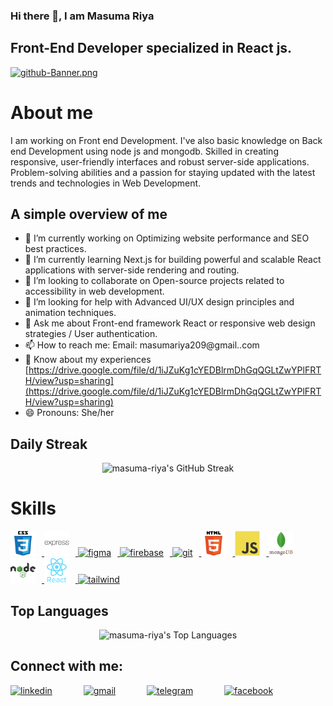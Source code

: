 ### Hi there 👋, I am Masuma Riya

## Front-End Developer specialized in React js.

[![github-Banner.png](https://i.postimg.cc/9FTzq4y1/github-Banner.png)](https://postimg.cc/PPXdg538)
# About me
I am working on Front end Development. I've also basic knowledge on Back end Development using node js and mongodb. Skilled in creating responsive, user-friendly interfaces and robust server-side applications. Problem-solving abilities and a passion for staying updated with the latest trends and technologies in Web Development.

## A simple overview of me

- 🔭 I’m currently working on Optimizing website performance and SEO best practices. 
- 🌱 I’m currently learning Next.js for building powerful and scalable React applications with server-side rendering and routing. 
- 👯 I’m looking to collaborate on Open-source projects related to accessibility in web development. 
- 🤔 I’m looking for help with Advanced UI/UX design principles and animation techniques. 
- 💬 Ask me about Front-end framework React or responsive web design strategies /  User authentication. 
- 📫 How to reach me: Email: masumariya209@gmail..com
- 📄 Know about my experiences [https://drive.google.com/file/d/1iJZuKg1cYEDBlrmDhGqQGLtZwYPlFRTH/view?usp=sharing](https://drive.google.com/file/d/1iJZuKg1cYEDBlrmDhGqQGLtZwYPlFRTH/view?usp=sharing)
- 😄 Pronouns: She/her
  
## Daily Streak
<p align="center">
  <img src="https://github-readme-streak-stats.herokuapp.com/?user=masuma-riya&theme=highcontrast" alt="masuma-riya's GitHub Streak" />
</p>

# Skills 
<p align="left">
  <a href="https://www.w3schools.com/css/" target="_blank" rel="noreferrer">
    <img src="https://raw.githubusercontent.com/devicons/devicon/master/icons/css3/css3-original-wordmark.svg" alt="css3" width="40" height="40" style="margin-right: 10px;" />
  </a>
  <a href="https://expressjs.com" target="_blank" rel="noreferrer">
    <img src="https://raw.githubusercontent.com/devicons/devicon/master/icons/express/express-original-wordmark.svg" alt="express" width="40" height="40" style="margin-right: 10px;" />
  </a>
  <a href="https://www.figma.com/" target="_blank" rel="noreferrer">
    <img src="https://www.vectorlogo.zone/logos/figma/figma-icon.svg" alt="figma" width="40" height="40" style="margin-right: 10px;" />
  </a>
  <a href="https://firebase.google.com/" target="_blank" rel="noreferrer">
    <img src="https://www.vectorlogo.zone/logos/firebase/firebase-icon.svg" alt="firebase" width="40" height="40" style="margin-right: 10px;" />
  </a>
  <a href="https://git-scm.com/" target="_blank" rel="noreferrer">
    <img src="https://www.vectorlogo.zone/logos/git-scm/git-scm-icon.svg" alt="git" width="40" height="40" style="margin-right: 10px;" />
  </a>
  <a href="https://www.w3.org/html/" target="_blank" rel="noreferrer">
    <img src="https://raw.githubusercontent.com/devicons/devicon/master/icons/html5/html5-original-wordmark.svg" alt="html5" width="40" height="40" style="margin-right: 10px;" />
  </a>
  <a href="https://developer.mozilla.org/en-US/docs/Web/JavaScript" target="_blank" rel="noreferrer">
    <img src="https://raw.githubusercontent.com/devicons/devicon/master/icons/javascript/javascript-original.svg" alt="javascript" width="40" height="40" style="margin-right: 10px;" />
  </a>
  <a href="https://www.mongodb.com/" target="_blank" rel="noreferrer">
    <img src="https://raw.githubusercontent.com/devicons/devicon/master/icons/mongodb/mongodb-original-wordmark.svg" alt="mongodb" width="40" height="40" style="margin-right: 10px;" />
  </a>
  <a href="https://nodejs.org" target="_blank" rel="noreferrer">
    <img src="https://raw.githubusercontent.com/devicons/devicon/master/icons/nodejs/nodejs-original-wordmark.svg" alt="nodejs" width="40" height="40" style="margin-right: 10px;" />
  </a>
  <a href="https://reactjs.org/" target="_blank" rel="noreferrer">
    <img src="https://raw.githubusercontent.com/devicons/devicon/master/icons/react/react-original-wordmark.svg" alt="react" width="40" height="40" style="margin-right: 10px;" />
  </a>
  <a href="https://tailwindcss.com/" target="_blank" rel="noreferrer">
    <img src="https://www.vectorlogo.zone/logos/tailwindcss/tailwindcss-icon.svg" alt="tailwind" width="40" height="40" style="margin-right: 10px;" />
  </a>
</p>

## Top Languages 
<p align="center">
  <img src="https://github-readme-stats.vercel.app/api/top-langs?username=masuma-riya&show_icons=true&locale=en&layout=compact&theme=highcontrast" alt="masuma-riya's Top Languages" />
</p>

## Connect with me:

[<img src='https://upload.wikimedia.org/wikipedia/commons/c/ca/LinkedIn_logo_initials.png' alt='linkedin' height='30' width='30'>](https://www.linkedin.com/in/masuma-akter-riya/)
&emsp;&emsp;&emsp;   [<img src='https://upload.wikimedia.org/wikipedia/commons/4/4e/Gmail_Icon.png' alt='gmail' height='30' width='30'>](mailto:masumariya209@gmail.com)
&emsp;&emsp;&emsp;   [<img src='https://upload.wikimedia.org/wikipedia/commons/8/82/Telegram_logo.svg' alt='telegram' height='30' width='30'>](https://t.me/masuma_riya)
&emsp;&emsp;&emsp;   [<img src='https://upload.wikimedia.org/wikipedia/commons/5/51/Facebook_f_logo_%282019%29.svg' alt='facebook' height='30' width='30'>](https://www.facebook.com/masumariyaaa/)
